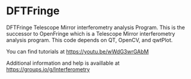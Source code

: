 # DFTFringe
DFTFringe Telescope Mirror interferometry analysis Program.
This is the successor to OpenFringe which is a Telescope Mirror interferometry analysis program.
This code depends on QT, OpenCV, and qwtPlot.

You can find tutorials at https://youtu.be/wWdG3wrGAbM

Additional information and help is availlable at https://groups.io/g/Interferometry
